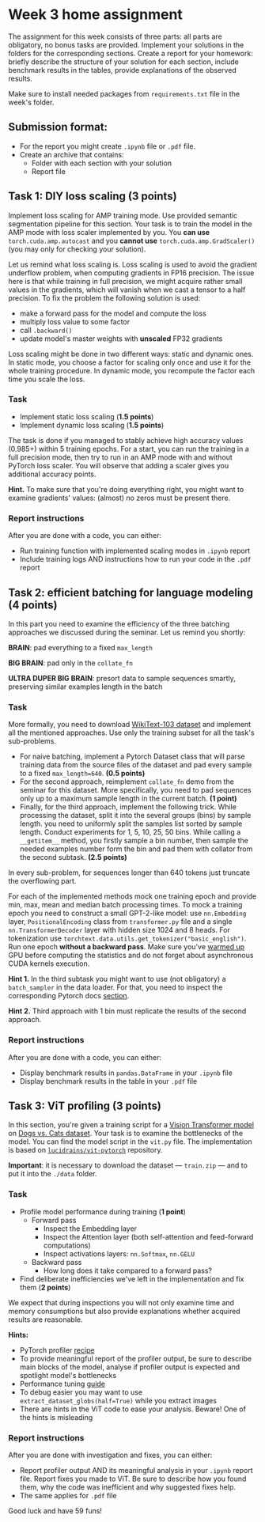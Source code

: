 # Week 3 home assignment

The assignment for this week consists of three parts: all parts are obligatory, no bonus tasks are provided.
Implement your solutions in the folders for the corresponding sections. Create a report for your homework: briefly describe
the structure of your solution for each section, include benchmark results in the tables, provide explanations of the observed results.

Make sure to install needed packages from `requirements.txt` file in the week's folder.

## Submission format:
- For the report you might create `.ipynb` file or `.pdf` file.
- Create an archive that contains:
  - Folder with each section with your solution
  - Report file

## Task 1: DIY loss scaling (3 points)
Implement loss scaling for AMP training mode.
Use provided semantic segmentation pipeline for this section.
Your task is to train the model in the AMP mode with loss scaler implemented by you.
You **can use** `torch.cuda.amp.autocast` and you **cannot use** `torch.cuda.amp.GradScaler()` (you may only for checking your solution).

Let us remind what loss scaling is. Loss scaling is used to avoid the gradient underflow problem, when computing gradients in FP16 precision. The issue here is that while training in full precision, we might acquire rather small values in the gradients, which will vanish when we cast a tensor to a half precision. To fix the problem the following solution is used:

- make a forward pass for the model and compute the loss
- multiply loss value to some factor
- call `.backward()`
- update model's master weights with **unscaled** FP32 gradients

Loss scaling might be done in two different ways: static and dynamic ones.
In static mode, you choose a factor for scaling only once and use it for the whole training procedure.
In dynamic mode, you recompute the factor each time you scale the loss.

### Task
- Implement static loss scaling (**1.5 points**)
- Implement dynamic loss scaling  (**1.5 points**)

The task is done if you managed to stably achieve high accuracy values (0.985+) within 5 training epochs.
For a start, you can run the training in a full precision mode, then try to run in an AMP mode with and without PyTorch loss scaler.
You will observe that adding a scaler gives you additional accuracy points.

**Hint.** To make sure that you're doing everything right, you might want to examine gradients' values: (almost) no zeros must be present there.

### Report instructions
After you are done with a code, you can either:
- Run training function with implemented scaling modes in `.ipynb` report
- Include training logs AND instructions how to run your code in the `.pdf` report

## Task 2: efficient batching for language modeling (4 points)

In this part you need to examine the efficiency of the three batching approaches we discussed during the seminar. Let us remind you shortly:

**BRAIN**: pad everything to a fixed `max_length`

**BIG BRAIN**: pad only in the `collate_fn`

**ULTRA DUPER BIG BRAIN**: presort data to sample sequences smartly, preserving similar examples length in the batch

### Task
More formally, you need to download [WikiText-103 dataset](https://s3.amazonaws.com/research.metamind.io/wikitext/wikitext-103-raw-v1.zip) and implement all the mentioned approaches.
Use only the training subset for all the task's sub-problems.

- For naive batching, implement a Pytorch Dataset class that will parse training data from the source files of the dataset and pad every sample to a fixed `max_length=640`. **(0.5 points)**
- For the second approach, reimplement `collate_fn` demo from the seminar for this dataset.
More specifically, you need to pad sequences only up to a maximum sample length in the current batch. **(1 point)**
- Finally, for the third approach, implement the following trick.
While processing the dataset, split it into the several groups (bins) by sample length.
you need to uniformly split the samples list sorted by sample length. Conduct experiments for 1, 5, 10, 25, 50 bins.
While calling a `__getitem__` method, you firstly sample a bin number, then sample the needed examples number form the bin and pad them with collator from the second subtask. **(2.5 points)**

In every sub-problem, for sequences longer than 640 tokens just truncate the overflowing part.

For each of the implemented methods mock one training epoch and provide min, max, mean and median batch processing times.
To mock a training epoch you need to construct a small GPT-2-like model: use `nn.Embedding` layer, `PositionalEncoding` class from `transformer.py` file and a single `nn.TransformerDecoder` layer with hidden size 1024 and 8 heads.
For tokenization use `torchtext.data.utils.get_tokenizer("basic_english")`.
Run one epoch **without a backward pass**. Make sure you've [warmed up](https://forums.developer.nvidia.com/t/why-warm-up/48565) GPU before computing the statistics and do not forget about asynchronous CUDA kernels execution.

**Hint 1.** In the third subtask you might want to use (not obligatory) a `batch_sampler` in the data loader.
For that, you need to inspect the corresponding Pytorch docs [section](https://pytorch.org/docs/stable/data.html#torch.utils.data.Sampler).

**Hint 2.** Third approach with 1 bin must replicate the results of the second approach.

### Report instructions
After you are done with a code, you can either:
- Display benchmark results in `pandas.DataFrame` in your `.ipynb` file
- Display benchmark results in the table in your `.pdf` file

## Task 3: ViT profiling (3 points)
In this section, you're given a training script for a [Vision Transformer model](https://huggingface.co/docs/transformers/model_doc/vit) on [Dogs vs. Cats dataset](https://www.kaggle.com/c/dogs-vs-cats-redux-kernels-edition).
Your task is to examine the bottlenecks of the model.
You can find the model script in the `vit.py` file.
The implementation is based on [`lucidrains/vit-pytorch`](https://github.com/lucidrains/vit-pytorch) repository.

**Important**: it is necessary to download the dataset — `train.zip` — and to put it into the `./data` folder.

### Task
- Profile model performance during training (**1 point**)
   - Forward pass
       - Inspect the Embedding layer
       - Inspect the Attention layer (both self-attention and feed-forward computations)
       - Inspect activations layers: `nn.Softmax`, `nn.GELU`
   - Backward pass
       - How long does it take compared to a forward pass?
- Find deliberate inefficiencies we've left in the implementation and fix them (**2 points**)

We expect that during inspections you will not only examine time and memory consumptions but also provide explanations
whether acquired results are reasonable.

**Hints:**
- PyTorch profiler [recipe](https://pytorch.org/tutorials/recipes/recipes/profiler_recipe.html)
- To provide meaningful report of the profiler output, be sure to describe main blocks of the model, analyse if profiler output is expected
and spotlight model's bottlenecks
- Performance tuning [guide](https://pytorch.org/tutorials/recipes/recipes/tuning_guide.html)
- To debug easier you may want to use `extract_dataset_globs(half=True)` while you extract images
- There are hints in the ViT code to ease your analysis. Beware! One of the hints is misleading

### Report instructions
After you are done with investigation and fixes, you can either:
- Report profiler output AND its meaningful analysis in your `.ipynb` report file.
Report fixes you made to ViT. Be sure to describe how you found them, why the code was inefficient and why suggested fixes help.
- The same applies for `.pdf` file


Good luck and have 59 funs!
